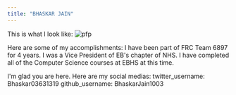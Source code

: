 ```yaml
---
title: "BHASKAR JAIN"
---
```


This is what I look like:
![pfp]("C:\Users\jainb\OneDrive\Pictures\Bhaskar_headshot.jpg")

Here are some of my accomplishments: 
I have been part of FRC Team 6897 for 4 years. 
I was a Vice President of EB's chapter of NHS.
I have completed all of the Computer Science courses at EBHS at this time.

I'm glad you are here. Here are my social medias:
twitter_username: Bhaskar03631319
github_username:  BhaskarJain1003 

